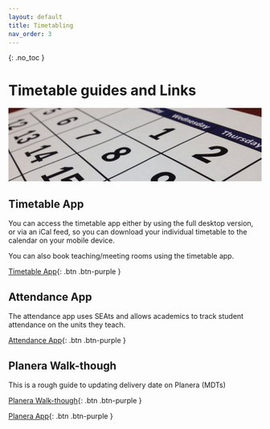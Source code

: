 ```yaml
---
layout: default
title: Timetabling
nav_order: 3
---
```

{: .no_toc }

# Timetable guides and Links

![cal](images/calendar-660670_1920.jpg)

## Timetable App

You can access the timetable app either by using the full desktop version, or via an iCal feed, so you can download your individual timetable to the calendar on your mobile device.

You can also book teaching/meeting rooms using the timetable app.

[Timetable App](https://timetable.solent.ac.uk/CMISGo/Web/Timetable){: .btn .btn-purple } 

## Attendance App

The attendance app uses SEAts and allows academics to track student attendance on the units they teach.

[Attendance App](https://timetable.solent.ac.uk/CMISGo/Web/Timetablehttps://solent.seats.cloud/#/){: .btn .btn-purple } 

## Planera Walk-though
This is a rough guide to updating delivery date on Planera (MDTs)

[Planera Walk-though](https://ssu-my.sharepoint.com/:w:/g/personal/martin_reid_solent_ac_uk/EU1ly1hLivBJjl3xsXmYz1wBR6HViwE9OPq_pwnfLyqaxQ?e=KB4Jwh){: .btn .btn-purple } 

[Planera App](https://solentplanera-ssu.msappproxy.net/Login#){: .btn .btn-purple }
